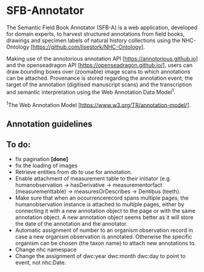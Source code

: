 # SFB-Annotator
The Semantic Field Book Annotator (SFB-A) is a web application, developed for domain experts, to harvest structured annotations from field books, drawings and specimen labels of natural history collections using the NHC-Ontology [https://github.com/lisestork/NHC-Ontology]. 

Making use of the annotorious annotation API [https://annotorious.github.io] and the openseadragon API [https://openseadragon.github.io/], users can draw bounding boxes over (zoomable) image scans to which annotations can be attached. Provenance is stored regarding the annotation event, the target of the annotation (digitised manuscript scans) and the transcription and semantic interpretation using the Web Annotation Data Model<sup>1</sup>.

<sup>1</sup>The Web Annotation Model [https://www.w3.org/TR/annotation-model/].

## Annotation guidelines 


## To do: 
- fix pagination <b>[done]</b>
- fix the loading of images 
- Retrieve entities from db to use for annotation. 
- Enable attachment of measurement table to their initiator (e.g. humanobservation -> hasDerivative -> measurementorfact      (measurementtable) -> measuresOrDescribes -> Dentibus (teeth). 
- Make sure that when an occurrencerecord spans multiple pages, the humanobservation instance is attached to multiple pages, either by connecting it with a new annotation object to the page or with the same annotation object. A new annotation object seems better as it will store the date of the annotation and the annotator. 
- Automatic assignment of number to an organism observation record in case a new organism observation is annotated. Otherwise the specific organism can be chosen (the taxon name) to attach new annotations to.
- Change nhc namespace
- Change the assignment of dwc:year dwc:month dwc:day to point to event, not nhc:Date. 
